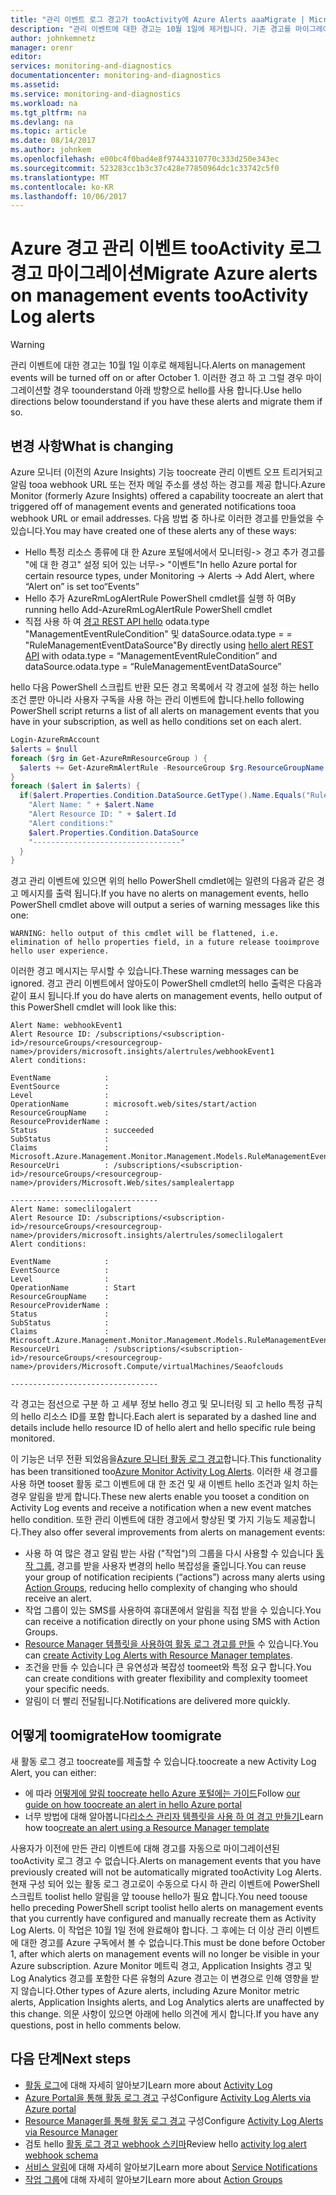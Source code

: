 ```yaml
---
title: "관리 이벤트 로그 경고가 tooActivity에 Azure Alerts aaaMigrate | Microsoft Docs"
description: "관리 이벤트에 대한 경고는 10월 1일에 제거됩니다. 기존 경고를 마이그레이션하여 대비합니다."
author: johnkemnetz
manager: orenr
editor: 
services: monitoring-and-diagnostics
documentationcenter: monitoring-and-diagnostics
ms.assetid: 
ms.service: monitoring-and-diagnostics
ms.workload: na
ms.tgt_pltfrm: na
ms.devlang: na
ms.topic: article
ms.date: 08/14/2017
ms.author: johnkem
ms.openlocfilehash: e00bc4f0bad4e8f97443310770c333d250e343ec
ms.sourcegitcommit: 523283cc1b3c37c428e77850964dc1c33742c5f0
ms.translationtype: MT
ms.contentlocale: ko-KR
ms.lasthandoff: 10/06/2017
---
```

# <a name="migrate-azure-alerts-on-management-events-tooactivity-log-alerts"></a><span data-ttu-id="033fb-104">Azure 경고 관리 이벤트 tooActivity 로그 경고 마이그레이션</span><span class="sxs-lookup"><span data-stu-id="033fb-104">Migrate Azure alerts on management events tooActivity Log alerts</span></span>


> [!WARNING]
> <span data-ttu-id="033fb-105">관리 이벤트에 대한 경고는 10월 1일 이후로 해제됩니다.</span><span class="sxs-lookup"><span data-stu-id="033fb-105">Alerts on management events will be turned off on or after October 1.</span></span> <span data-ttu-id="033fb-106">이러한 경고 하 고 그럴 경우 마이그레이션할 경우 toounderstand 아래 방향으로 hello를 사용 합니다.</span><span class="sxs-lookup"><span data-stu-id="033fb-106">Use hello directions below toounderstand if you have these alerts and migrate them if so.</span></span>
>
> 

## <a name="what-is-changing"></a><span data-ttu-id="033fb-107">변경 사항</span><span class="sxs-lookup"><span data-stu-id="033fb-107">What is changing</span></span>

<span data-ttu-id="033fb-108">Azure 모니터 (이전의 Azure Insights) 기능 toocreate 관리 이벤트 오프 트리거되고 알림 tooa webhook URL 또는 전자 메일 주소를 생성 하는 경고를 제공 합니다.</span><span class="sxs-lookup"><span data-stu-id="033fb-108">Azure Monitor (formerly Azure Insights) offered a capability toocreate an alert that triggered off of management events and generated notifications tooa webhook URL or email addresses.</span></span> <span data-ttu-id="033fb-109">다음 방법 중 하나로 이러한 경고를 만들었을 수 있습니다.</span><span class="sxs-lookup"><span data-stu-id="033fb-109">You may have created one of these alerts any of these ways:</span></span>
* <span data-ttu-id="033fb-110">Hello 특정 리소스 종류에 대 한 Azure 포털에서에서 모니터링-> 경고 추가 경고를 "에 대 한 경고" 설정 되어 있는 너무-> "이벤트"</span><span class="sxs-lookup"><span data-stu-id="033fb-110">In hello Azure portal for certain resource types, under Monitoring -> Alerts -> Add Alert, where “Alert on” is set too“Events”</span></span>
* <span data-ttu-id="033fb-111">Hello 추가 AzureRmLogAlertRule PowerShell cmdlet를 실행 하 여</span><span class="sxs-lookup"><span data-stu-id="033fb-111">By running hello Add-AzureRmLogAlertRule PowerShell cmdlet</span></span>
* <span data-ttu-id="033fb-112">직접 사용 하 여 [경고 REST API hello](http://docs.microsoft.com/rest/api/monitor/alertrules) odata.type "ManagementEventRuleCondition" 및 dataSource.odata.type = = "RuleManagementEventDataSource"</span><span class="sxs-lookup"><span data-stu-id="033fb-112">By directly using [hello alert REST API](http://docs.microsoft.com/rest/api/monitor/alertrules) with odata.type = “ManagementEventRuleCondition” and dataSource.odata.type = “RuleManagementEventDataSource”</span></span>
 
<span data-ttu-id="033fb-113">hello 다음 PowerShell 스크립트 반환 모든 경고 목록에서 각 경고에 설정 하는 hello 조건 뿐만 아니라 사용자 구독을 사용 하는 관리 이벤트에 합니다.</span><span class="sxs-lookup"><span data-stu-id="033fb-113">hello following PowerShell script returns a list of all alerts on management events that you have in your subscription, as well as hello conditions set on each alert.</span></span>

```powershell
Login-AzureRmAccount
$alerts = $null
foreach ($rg in Get-AzureRmResourceGroup ) {
  $alerts += Get-AzureRmAlertRule -ResourceGroup $rg.ResourceGroupName
}
foreach ($alert in $alerts) {
  if($alert.Properties.Condition.DataSource.GetType().Name.Equals("RuleManagementEventDataSource")) {
    "Alert Name: " + $alert.Name
    "Alert Resource ID: " + $alert.Id
    "Alert conditions:"
    $alert.Properties.Condition.DataSource
    "---------------------------------"
  }
} 
```

<span data-ttu-id="033fb-114">경고 관리 이벤트에 있으면 위의 hello PowerShell cmdlet에는 일련의 다음과 같은 경고 메시지를 출력 됩니다.</span><span class="sxs-lookup"><span data-stu-id="033fb-114">If you have no alerts on management events, hello PowerShell cmdlet above will output a series of warning messages like this one:</span></span>

`WARNING: hello output of this cmdlet will be flattened, i.e. elimination of hello properties field, in a future release tooimprove hello user experience.`

<span data-ttu-id="033fb-115">이러한 경고 메시지는 무시할 수 있습니다.</span><span class="sxs-lookup"><span data-stu-id="033fb-115">These warning messages can be ignored.</span></span> <span data-ttu-id="033fb-116">경고 관리 이벤트에서 않아도이 PowerShell cmdlet의 hello 출력은 다음과 같이 표시 됩니다.</span><span class="sxs-lookup"><span data-stu-id="033fb-116">If you do have alerts on management events, hello output of this PowerShell cmdlet will look like this:</span></span>

```
Alert Name: webhookEvent1
Alert Resource ID: /subscriptions/<subscription-id>/resourceGroups/<resourcegroup-name>/providers/microsoft.insights/alertrules/webhookEvent1
Alert conditions:

EventName            : 
EventSource          : 
Level                : 
OperationName        : microsoft.web/sites/start/action
ResourceGroupName    : 
ResourceProviderName : 
Status               : succeeded
SubStatus            : 
Claims               : Microsoft.Azure.Management.Monitor.Management.Models.RuleManagementEventClaimsDataSource
ResourceUri          : /subscriptions/<subscription-id>/resourceGroups/<resourcegroup-name>/providers/Microsoft.Web/sites/samplealertapp

---------------------------------
Alert Name: someclilogalert
Alert Resource ID: /subscriptions/<subscription-id>/resourceGroups/<resourcegroup-name>/providers/microsoft.insights/alertrules/someclilogalert
Alert conditions:

EventName            : 
EventSource          : 
Level                : 
OperationName        : Start
ResourceGroupName    : 
ResourceProviderName : 
Status               : 
SubStatus            : 
Claims               : Microsoft.Azure.Management.Monitor.Management.Models.RuleManagementEventClaimsDataSource
ResourceUri          : /subscriptions/<subscription-id>/resourceGroups/<resourcegroup-name>/providers/Microsoft.Compute/virtualMachines/Seaofclouds

---------------------------------
```

<span data-ttu-id="033fb-117">각 경고는 점선으로 구분 하 고 세부 정보 hello 경고 및 모니터링 되 고 hello 특정 규칙의 hello 리소스 ID를 포함 합니다.</span><span class="sxs-lookup"><span data-stu-id="033fb-117">Each alert is separated by a dashed line and details include hello resource ID of hello alert and hello specific rule being monitored.</span></span>

<span data-ttu-id="033fb-118">이 기능은 너무 전환 되었음을[Azure 모니터 활동 로그 경고](monitoring-activity-log-alerts.md)합니다.</span><span class="sxs-lookup"><span data-stu-id="033fb-118">This functionality has been transitioned too[Azure Monitor Activity Log Alerts](monitoring-activity-log-alerts.md).</span></span> <span data-ttu-id="033fb-119">이러한 새 경고를 사용 하면 tooset 활동 로그 이벤트에 대 한 조건 및 새 이벤트 hello 조건과 일치 하는 경우 알림을 받게 합니다.</span><span class="sxs-lookup"><span data-stu-id="033fb-119">These new alerts enable you tooset a condition on Activity Log events and receive a notification when a new event matches hello condition.</span></span> <span data-ttu-id="033fb-120">또한 관리 이벤트에 대한 경고에서 향상된 몇 가지 기능도 제공합니다.</span><span class="sxs-lookup"><span data-stu-id="033fb-120">They also offer several improvements from alerts on management events:</span></span>
* <span data-ttu-id="033fb-121">사용 하 여 많은 경고 알림 받는 사람 ("작업")의 그룹을 다시 사용할 수 있습니다 [동작 그룹](monitoring-action-groups.md), 경고를 받을 사용자 변경의 hello 복잡성을 줄입니다.</span><span class="sxs-lookup"><span data-stu-id="033fb-121">You can reuse your group of notification recipients (“actions”) across many alerts using [Action Groups](monitoring-action-groups.md), reducing hello complexity of changing who should receive an alert.</span></span>
* <span data-ttu-id="033fb-122">작업 그룹이 있는 SMS를 사용하여 휴대폰에서 알림을 직접 받을 수 있습니다.</span><span class="sxs-lookup"><span data-stu-id="033fb-122">You can receive a notification directly on your phone using SMS with Action Groups.</span></span>
* <span data-ttu-id="033fb-123">[Resource Manager 템플릿을 사용하여 활동 로그 경고를 만들](monitoring-create-activity-log-alerts-with-resource-manager-template.md) 수 있습니다.</span><span class="sxs-lookup"><span data-stu-id="033fb-123">You can [create Activity Log Alerts with Resource Manager templates](monitoring-create-activity-log-alerts-with-resource-manager-template.md).</span></span>
* <span data-ttu-id="033fb-124">조건을 만들 수 있습니다 큰 유연성과 복잡성 toomeet와 특정 요구 합니다.</span><span class="sxs-lookup"><span data-stu-id="033fb-124">You can create conditions with greater flexibility and complexity toomeet your specific needs.</span></span>
* <span data-ttu-id="033fb-125">알림이 더 빨리 전달됩니다.</span><span class="sxs-lookup"><span data-stu-id="033fb-125">Notifications are delivered more quickly.</span></span>
 
## <a name="how-toomigrate"></a><span data-ttu-id="033fb-126">어떻게 toomigrate</span><span class="sxs-lookup"><span data-stu-id="033fb-126">How toomigrate</span></span>
 
<span data-ttu-id="033fb-127">새 활동 로그 경고 toocreate를 제출할 수 있습니다.</span><span class="sxs-lookup"><span data-stu-id="033fb-127">toocreate a new Activity Log Alert, you can either:</span></span>
* <span data-ttu-id="033fb-128">에 따라 [어떻게에 알림 toocreate hello Azure 포털에는 가이드](monitoring-activity-log-alerts.md)</span><span class="sxs-lookup"><span data-stu-id="033fb-128">Follow [our guide on how toocreate an alert in hello Azure portal](monitoring-activity-log-alerts.md)</span></span>
* <span data-ttu-id="033fb-129">너무 방법에 대해 알아봅니다[리소스 관리자 템플릿을 사용 하 여 경고 만들기](monitoring-create-activity-log-alerts-with-resource-manager-template.md)</span><span class="sxs-lookup"><span data-stu-id="033fb-129">Learn how too[create an alert using a Resource Manager template](monitoring-create-activity-log-alerts-with-resource-manager-template.md)</span></span>
 
<span data-ttu-id="033fb-130">사용자가 이전에 만든 관리 이벤트에 대해 경고를 자동으로 마이그레이션된 tooActivity 로그 경고 수 없습니다.</span><span class="sxs-lookup"><span data-stu-id="033fb-130">Alerts on management events that you have previously created will not be automatically migrated tooActivity Log Alerts.</span></span> <span data-ttu-id="033fb-131">현재 구성 되어 있는 활동 로그 경고로이 수동으로 다시 하 관리 이벤트에 PowerShell 스크립트 toolist hello 알림을 앞 toouse hello가 필요 합니다.</span><span class="sxs-lookup"><span data-stu-id="033fb-131">You need toouse hello preceding PowerShell script toolist hello alerts on management events that you currently have configured and manually recreate them as Activity Log Alerts.</span></span> <span data-ttu-id="033fb-132">이 작업은 10월 1일 전에 완료해야 합니다. 그 후에는 더 이상 관리 이벤트에 대한 경고를 Azure 구독에서 볼 수 없습니다.</span><span class="sxs-lookup"><span data-stu-id="033fb-132">This must be done before October 1, after which alerts on management events will no longer be visible in your Azure subscription.</span></span> <span data-ttu-id="033fb-133">Azure Monitor 메트릭 경고, Application Insights 경고 및 Log Analytics 경고를 포함한 다른 유형의 Azure 경고는 이 변경으로 인해 영향을 받지 않습니다.</span><span class="sxs-lookup"><span data-stu-id="033fb-133">Other types of Azure alerts, including Azure Monitor metric alerts, Application Insights alerts, and Log Analytics alerts are unaffected by this change.</span></span> <span data-ttu-id="033fb-134">의문 사항이 있으면 아래에 hello 의견에 게시 합니다.</span><span class="sxs-lookup"><span data-stu-id="033fb-134">If you have any questions, post in hello comments below.</span></span>


## <a name="next-steps"></a><span data-ttu-id="033fb-135">다음 단계</span><span class="sxs-lookup"><span data-stu-id="033fb-135">Next steps</span></span>

* <span data-ttu-id="033fb-136">[활동 로그](monitoring-overview-activity-logs.md)에 대해 자세히 알아보기</span><span class="sxs-lookup"><span data-stu-id="033fb-136">Learn more about [Activity Log](monitoring-overview-activity-logs.md)</span></span>
* <span data-ttu-id="033fb-137">[Azure Portal을 통해 활동 로그 경고](monitoring-activity-log-alerts.md) 구성</span><span class="sxs-lookup"><span data-stu-id="033fb-137">Configure [Activity Log Alerts via Azure portal](monitoring-activity-log-alerts.md)</span></span>
* <span data-ttu-id="033fb-138">[Resource Manager를 통해 활동 로그 경고](monitoring-create-activity-log-alerts-with-resource-manager-template.md) 구성</span><span class="sxs-lookup"><span data-stu-id="033fb-138">Configure [Activity Log Alerts via Resource Manager](monitoring-create-activity-log-alerts-with-resource-manager-template.md)</span></span>
* <span data-ttu-id="033fb-139">검토 hello [활동 로그 경고 webhook 스키마](monitoring-activity-log-alerts-webhook.md)</span><span class="sxs-lookup"><span data-stu-id="033fb-139">Review hello [activity log alert webhook schema](monitoring-activity-log-alerts-webhook.md)</span></span>
* <span data-ttu-id="033fb-140">[서비스 알림](monitoring-service-notifications.md)에 대해 자세히 알아보기</span><span class="sxs-lookup"><span data-stu-id="033fb-140">Learn more about [Service Notifications](monitoring-service-notifications.md)</span></span>
* <span data-ttu-id="033fb-141">[작업 그룹](monitoring-action-groups.md)에 대해 자세히 알아보기</span><span class="sxs-lookup"><span data-stu-id="033fb-141">Learn more about [Action Groups](monitoring-action-groups.md)</span></span>
